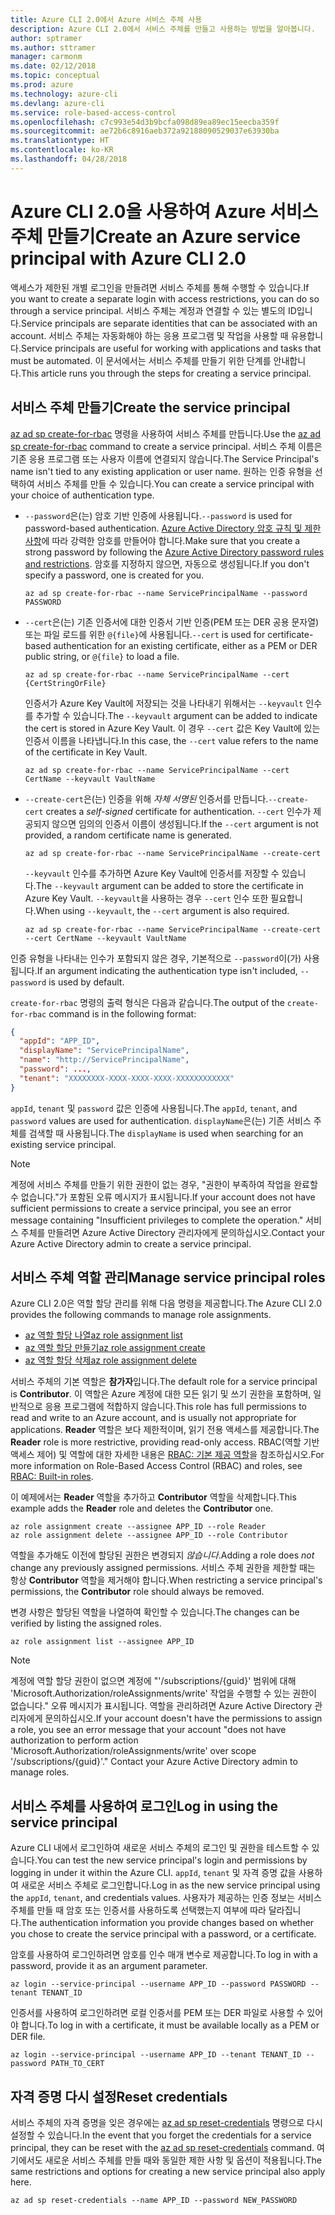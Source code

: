 ```yaml
---
title: Azure CLI 2.0에서 Azure 서비스 주체 사용
description: Azure CLI 2.0에서 서비스 주체를 만들고 사용하는 방법을 알아봅니다.
author: sptramer
ms.author: sttramer
manager: carmonm
ms.date: 02/12/2018
ms.topic: conceptual
ms.prod: azure
ms.technology: azure-cli
ms.devlang: azure-cli
ms.service: role-based-access-control
ms.openlocfilehash: c7c993e54d3b9bcfa098d89ea89ec15eecba359f
ms.sourcegitcommit: ae72b6c8916aeb372a92188090529037e63930ba
ms.translationtype: HT
ms.contentlocale: ko-KR
ms.lasthandoff: 04/28/2018
---
```

# <a name="create-an-azure-service-principal-with-azure-cli-20"></a><span data-ttu-id="6724f-103">Azure CLI 2.0을 사용하여 Azure 서비스 주체 만들기</span><span class="sxs-lookup"><span data-stu-id="6724f-103">Create an Azure service principal with Azure CLI 2.0</span></span>

<span data-ttu-id="6724f-104">액세스가 제한된 개별 로그인을 만들려면 서비스 주체를 통해 수행할 수 있습니다.</span><span class="sxs-lookup"><span data-stu-id="6724f-104">If you want to create a separate login with access restrictions, you can do so through a service principal.</span></span> <span data-ttu-id="6724f-105">서비스 주체는 계정과 연결할 수 있는 별도의 ID입니다.</span><span class="sxs-lookup"><span data-stu-id="6724f-105">Service principals are separate identities that can be associated with an account.</span></span> <span data-ttu-id="6724f-106">서비스 주체는 자동화해야 하는 응용 프로그램 및 작업을 사용할 때 유용합니다.</span><span class="sxs-lookup"><span data-stu-id="6724f-106">Service principals are useful for working with applications and tasks that must be automated.</span></span> <span data-ttu-id="6724f-107">이 문서에서는 서비스 주체를 만들기 위한 단계를 안내합니다.</span><span class="sxs-lookup"><span data-stu-id="6724f-107">This article runs you through the steps for creating a service principal.</span></span>

## <a name="create-the-service-principal"></a><span data-ttu-id="6724f-108">서비스 주체 만들기</span><span class="sxs-lookup"><span data-stu-id="6724f-108">Create the service principal</span></span>

<span data-ttu-id="6724f-109">[az ad sp create-for-rbac](/cli/azure/ad/sp#az-ad-sp-create-for-rbac) 명령을 사용하여 서비스 주체를 만듭니다.</span><span class="sxs-lookup"><span data-stu-id="6724f-109">Use the [az ad sp create-for-rbac](/cli/azure/ad/sp#az-ad-sp-create-for-rbac) command to create a service principal.</span></span> <span data-ttu-id="6724f-110">서비스 주체 이름은 기존 응용 프로그램 또는 사용자 이름에 연결되지 않습니다.</span><span class="sxs-lookup"><span data-stu-id="6724f-110">The Service Principal's name isn't tied to any existing application or user name.</span></span> <span data-ttu-id="6724f-111">원하는 인증 유형을 선택하여 서비스 주체를 만들 수 있습니다.</span><span class="sxs-lookup"><span data-stu-id="6724f-111">You can create a service principal with your choice of authentication type.</span></span>

* <span data-ttu-id="6724f-112">`--password`은(는) 암호 기반 인증에 사용됩니다.</span><span class="sxs-lookup"><span data-stu-id="6724f-112">`--password` is used for password-based authentication.</span></span> <span data-ttu-id="6724f-113">[Azure Active Directory 암호 규칙 및 제한 사항](/azure/active-directory/active-directory-passwords-policy)에 따라 강력한 암호를 만들어야 합니다.</span><span class="sxs-lookup"><span data-stu-id="6724f-113">Make sure that you create a strong password by following the [Azure Active Directory password rules and restrictions](/azure/active-directory/active-directory-passwords-policy).</span></span> <span data-ttu-id="6724f-114">암호를 지정하지 않으면, 자동으로 생성됩니다.</span><span class="sxs-lookup"><span data-stu-id="6724f-114">If you don't specify a password, one is created for you.</span></span>

  ```azurecli
  az ad sp create-for-rbac --name ServicePrincipalName --password PASSWORD
  ```

* <span data-ttu-id="6724f-115">`--cert`은(는) 기존 인증서에 대한 인증서 기반 인증(PEM 또는 DER 공용 문자열) 또는 파일 로드를 위한 `@{file}`에 사용됩니다.</span><span class="sxs-lookup"><span data-stu-id="6724f-115">`--cert` is used for certificate-based authentication for an existing certificate, either as a PEM or DER public string, or `@{file}` to load a file.</span></span>

  ```azurecli
  az ad sp create-for-rbac --name ServicePrincipalName --cert {CertStringOrFile} 
  ```

  <span data-ttu-id="6724f-116">인증서가 Azure Key Vault에 저장되는 것을 나타내기 위해서는 `--keyvault` 인수를 추가할 수 있습니다.</span><span class="sxs-lookup"><span data-stu-id="6724f-116">The `--keyvault` argument can be added to indicate the cert is stored in Azure Key Vault.</span></span> <span data-ttu-id="6724f-117">이 경우 `--cert` 값은 Key Vault에 있는 인증서 이름을 나타냅니다.</span><span class="sxs-lookup"><span data-stu-id="6724f-117">In this case, the `--cert` value refers to the name of the certificate in Key Vault.</span></span>

  ```azurecli
  az ad sp create-for-rbac --name ServicePrincipalName --cert CertName --keyvault VaultName
  ```

* <span data-ttu-id="6724f-118">`--create-cert`은(는) 인증을 위해 _자체 서명된_ 인증서를 만듭니다.</span><span class="sxs-lookup"><span data-stu-id="6724f-118">`--create-cert` creates a _self-signed_ certificate for authentication.</span></span> <span data-ttu-id="6724f-119">`--cert` 인수가 제공되지 않으면 임의의 인증서 이름이 생성됩니다.</span><span class="sxs-lookup"><span data-stu-id="6724f-119">If the `--cert` argument is not provided, a random certificate name is generated.</span></span>

  ```azurecli
  az ad sp create-for-rbac --name ServicePrincipalName --create-cert
  ```

  <span data-ttu-id="6724f-120">`--keyvault` 인수를 추가하면 Azure Key Vault에 인증서를 저장할 수 있습니다.</span><span class="sxs-lookup"><span data-stu-id="6724f-120">The `--keyvault` argument can be added to store the certificate in Azure Key Vault.</span></span> <span data-ttu-id="6724f-121">`--keyvault`을 사용하는 경우 `--cert` 인수 또한 필요합니다.</span><span class="sxs-lookup"><span data-stu-id="6724f-121">When using `--keyvault`, the `--cert` argument is also required.</span></span>

  ```azurecli
  az ad sp create-for-rbac --name ServicePrincipalName --create-cert --cert CertName --keyvault VaultName
  ```

<span data-ttu-id="6724f-122">인증 유형을 나타내는 인수가 포함되지 않은 경우, 기본적으로 `--password`이(가) 사용됩니다.</span><span class="sxs-lookup"><span data-stu-id="6724f-122">If an argument indicating the authentication type isn't included, `--password` is used by default.</span></span>

<span data-ttu-id="6724f-123">`create-for-rbac` 명령의 출력 형식은 다음과 같습니다.</span><span class="sxs-lookup"><span data-stu-id="6724f-123">The output of the `create-for-rbac` command is in the following format:</span></span>

```json
{
  "appId": "APP_ID",
  "displayName": "ServicePrincipalName",
  "name": "http://ServicePrincipalName",
  "password": ...,
  "tenant": "XXXXXXXX-XXXX-XXXX-XXXX-XXXXXXXXXXXX"
}
```

<span data-ttu-id="6724f-124">`appId`, `tenant` 및 `password` 값은 인증에 사용됩니다.</span><span class="sxs-lookup"><span data-stu-id="6724f-124">The `appId`, `tenant`, and `password` values are used for authentication.</span></span> <span data-ttu-id="6724f-125">`displayName`은(는) 기존 서비스 주체를 검색할 때 사용됩니다.</span><span class="sxs-lookup"><span data-stu-id="6724f-125">The `displayName` is used when searching for an existing service principal.</span></span>

> [!NOTE]
> <span data-ttu-id="6724f-126">계정에 서비스 주체를 만들기 위한 권한이 없는 경우, "권한이 부족하여 작업을 완료할 수 없습니다."가 포함된 오류 메시지가 표시됩니다.</span><span class="sxs-lookup"><span data-stu-id="6724f-126">If your account does not have sufficient permissions to create a service principal, you see an error message containing "Insufficient privileges to complete the operation."</span></span> <span data-ttu-id="6724f-127">서비스 주체를 만들려면 Azure Active Directory 관리자에게 문의하십시오.</span><span class="sxs-lookup"><span data-stu-id="6724f-127">Contact your Azure Active Directory admin to create a service principal.</span></span>

## <a name="manage-service-principal-roles"></a><span data-ttu-id="6724f-128">서비스 주체 역할 관리</span><span class="sxs-lookup"><span data-stu-id="6724f-128">Manage service principal roles</span></span> 

<span data-ttu-id="6724f-129">Azure CLI 2.0은 역할 할당 관리를 위해 다음 명령을 제공합니다.</span><span class="sxs-lookup"><span data-stu-id="6724f-129">The Azure CLI 2.0 provides the following commands to manage role assignments.</span></span>

* [<span data-ttu-id="6724f-130">az 역할 할당 나열</span><span class="sxs-lookup"><span data-stu-id="6724f-130">az role assignment list</span></span>](/cli/azure/role/assignment#az-role-assignment-list)
* [<span data-ttu-id="6724f-131">az 역할 할당 만들기</span><span class="sxs-lookup"><span data-stu-id="6724f-131">az role assignment create</span></span>](/cli/azure/role/assignment#az-role-assignment-create)
* [<span data-ttu-id="6724f-132">az 역할 할당 삭제</span><span class="sxs-lookup"><span data-stu-id="6724f-132">az role assignment delete</span></span>](/cli/azure/role/assignment#az-role-assignment-delete)

<span data-ttu-id="6724f-133">서비스 주체의 기본 역할은 **참가자**입니다.</span><span class="sxs-lookup"><span data-stu-id="6724f-133">The default role for a service principal is **Contributor**.</span></span> <span data-ttu-id="6724f-134">이 역할은 Azure 계정에 대한 모든 읽기 및 쓰기 권한을 포함하며, 일반적으로 응용 프로그램에 적합하지 않습니다.</span><span class="sxs-lookup"><span data-stu-id="6724f-134">This role has full permissions to read and write to an Azure account, and is usually not appropriate for applications.</span></span> <span data-ttu-id="6724f-135">**Reader** 역할은 보다 제한적이며, 읽기 전용 액세스를 제공합니다.</span><span class="sxs-lookup"><span data-stu-id="6724f-135">The **Reader** role is more restrictive, providing read-only access.</span></span>  <span data-ttu-id="6724f-136">RBAC(역할 기반 액세스 제어) 및 역할에 대한 자세한 내용은 [RBAC: 기본 제공 역할](/azure/active-directory/role-based-access-built-in-roles)을 참조하십시오.</span><span class="sxs-lookup"><span data-stu-id="6724f-136">For more information on Role-Based Access Control (RBAC) and roles, see [RBAC: Built-in roles](/azure/active-directory/role-based-access-built-in-roles).</span></span>

<span data-ttu-id="6724f-137">이 예제에서는 **Reader** 역할을 추가하고 **Contributor** 역할을 삭제합니다.</span><span class="sxs-lookup"><span data-stu-id="6724f-137">This example adds the **Reader** role and deletes the **Contributor** one.</span></span>

```azurecli
az role assignment create --assignee APP_ID --role Reader
az role assignment delete --assignee APP_ID --role Contributor
```

<span data-ttu-id="6724f-138">역할을 추가해도 이전에 할당된 권한은 변경되지 _않습니다_.</span><span class="sxs-lookup"><span data-stu-id="6724f-138">Adding a role does _not_ change any previously assigned permissions.</span></span> <span data-ttu-id="6724f-139">서비스 주체 권한을 제한할 때는 항상 __Contributor__ 역할을 제거해야 합니다.</span><span class="sxs-lookup"><span data-stu-id="6724f-139">When restricting a service principal's permissions, the __Contributor__ role should always be removed.</span></span>

<span data-ttu-id="6724f-140">변경 사항은 할당된 역할을 나열하여 확인할 수 있습니다.</span><span class="sxs-lookup"><span data-stu-id="6724f-140">The changes can be verified by listing the assigned roles.</span></span>

```azurecli
az role assignment list --assignee APP_ID
```

> [!NOTE] 
> <span data-ttu-id="6724f-141">계정에 역할 할당 권한이 없으면 계정에 "'/subscriptions/{guid}' 범위에 대해 'Microsoft.Authorization/roleAssignments/write' 작업을 수행할 수 있는 권한이 없습니다." 오류 메시지가 표시됩니다. 역할을 관리하려면 Azure Active Directory 관리자에게 문의하십시오.</span><span class="sxs-lookup"><span data-stu-id="6724f-141">If your account doesn't have the permissions to assign a role, you see an error message that your account "does not have authorization to perform action 'Microsoft.Authorization/roleAssignments/write' over scope '/subscriptions/{guid}'." Contact your Azure Active Directory admin to manage roles.</span></span>

## <a name="log-in-using-the-service-principal"></a><span data-ttu-id="6724f-142">서비스 주체를 사용하여 로그인</span><span class="sxs-lookup"><span data-stu-id="6724f-142">Log in using the service principal</span></span>

<span data-ttu-id="6724f-143">Azure CLI 내에서 로그인하여 새로운 서비스 주체의 로그인 및 권한을 테스트할 수 있습니다.</span><span class="sxs-lookup"><span data-stu-id="6724f-143">You can test the new service principal's login and permissions by logging in under it within the Azure CLI.</span></span> <span data-ttu-id="6724f-144">`appId`, `tenant` 및 자격 증명 값을 사용하여 새로운 서비스 주체로 로그인합니다.</span><span class="sxs-lookup"><span data-stu-id="6724f-144">Log in as the new service principal using the `appId`, `tenant`, and credentials values.</span></span> <span data-ttu-id="6724f-145">사용자가 제공하는 인증 정보는 서비스 주체를 만들 때 암호 또는 인증서를 사용하도록 선택했는지 여부에 따라 달라집니다.</span><span class="sxs-lookup"><span data-stu-id="6724f-145">The authentication information you provide changes based on whether you chose to create the service principal with a password, or a certificate.</span></span>

<span data-ttu-id="6724f-146">암호를 사용하여 로그인하려면 암호를 인수 매개 변수로 제공합니다.</span><span class="sxs-lookup"><span data-stu-id="6724f-146">To log in with a password, provide it as an argument parameter.</span></span>

```azurecli
az login --service-principal --username APP_ID --password PASSWORD --tenant TENANT_ID
```

<span data-ttu-id="6724f-147">인증서를 사용하여 로그인하려면 로컬 인증서를 PEM 또는 DER 파일로 사용할 수 있어야 합니다.</span><span class="sxs-lookup"><span data-stu-id="6724f-147">To log in with a certificate, it must be available locally as a PEM or DER file.</span></span>

```azurecli
az login --service-principal --username APP_ID --tenant TENANT_ID --password PATH_TO_CERT
```
## <a name="reset-credentials"></a><span data-ttu-id="6724f-148">자격 증명 다시 설정</span><span class="sxs-lookup"><span data-stu-id="6724f-148">Reset credentials</span></span>

<span data-ttu-id="6724f-149">서비스 주체의 자격 증명을 잊은 경우에는 [az ad sp reset-credentials](https://docs.microsoft.com/en-us/cli/azure/ad/sp#az-ad-sp-reset-credentials) 명령으로 다시 설정할 수 있습니다.</span><span class="sxs-lookup"><span data-stu-id="6724f-149">In the event that you forget the credentials for a service principal, they can be reset with the [az ad sp reset-credentials](https://docs.microsoft.com/en-us/cli/azure/ad/sp#az-ad-sp-reset-credentials) command.</span></span> <span data-ttu-id="6724f-150">여기에서도 새로운 서비스 주체를 만들 때와 동일한 제한 사항 및 옵션이 적용됩니다.</span><span class="sxs-lookup"><span data-stu-id="6724f-150">The same restrictions and options for creating a new service principal also apply here.</span></span>

```azurecli
az ad sp reset-credentials --name APP_ID --password NEW_PASSWORD
```
